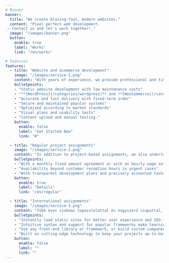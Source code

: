 ```yaml
---
# Banner
banner:
  title: "We create blazing-fast, modern websites."
  content: "Pixel perfect web development.
_— Contact us and let's work together!_"
  image: "/images/banner.png"
  button:
    enable: true
    label: "Works"
    link: "/en/works"

# Features
features:
  - title: "Website and ecommerce development"
    image: "/images/service-1.png"
    content: "With years of experience, we provide professional and timeless results. We multiply sales and customer base based on modern methods and thorough market knowledge."
    bulletpoints:
    - "Static website development with low maintenance costs"
    - "**[WordPress](/categories/wordpress)** and **[WooCommerce](/categories/woocommerce)** websites"
    - "Accurate and fast delivery with fixed-term order"
    - "Secure and maintained popular systems"
    - "Optimized according to market standards"
    - "Visual plans and usability tests"
    - "Content upload and manual testing."
    button:
      enable: false
      label: "Get Started Now"
      link: "#"

  - title: "Regular project assignments"
    image: "/images/service-2.png"
    content: "In addition to project-based assignments, we also undertake the development and operation of large-volume websites in the framework of long-term cooperation."
    bulletpoints:
    - "With a monthly fixed amount agreement or with an hourly wage settlement"
    - "Availability beyond customer reception hours in urgent cases"
    - "With transparent development plans and precisely accounted tasks"
    button:
      enable: true
      label: "Details"
      link: "/en/regular"

  - title: "International assignments"
    image: "/images/service-3.png"
    content: "Több éves szakmai tapasztalattal és nagyszerű csapattal, a nemzetközi piacon is kipróbált tudással vállaljuk itthoni és külföldi megbízásainkat."
    bulletpoints:
    - "Instantly load static sites for better user experience and SEO."
    - "Intuitive syntax and support for popular frameworks make learning and using Astro a breeze."
    - "Use any front-end library or framework, or build custom components, for any project size."
    - "Built on cutting-edge technology to keep your projects up-to-date with the latest web standards."
    button:
      enable: false
      label: ""
      link: ""
---
```

